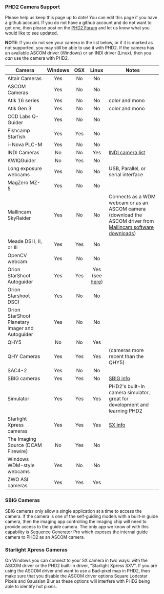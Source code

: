 ### PHD2 Camera Support ###

Please help us keep this page up to date!  You can edit this page if you have a github account.  If you do not have a github account and do not want to get one, then please post on the [PHD2 Forum](https://groups.google.com/forum/?fromgroups=#!forum/open-phd-guiding) and let us know what you would like to see updated.

**NOTE**: If you do not see your camera in the list below, or if it is marked as not supported, you may still be able to use it with PHD2.  If the camera has an available ASCOM driver (Windows) or an INDI driver (Linux), then you _can_ use the camera with PHD2.

|Camera|Windows|OSX|Linux|Notes|
|------|:-----:|:-:|:---:|-----|
| Altair Cameras | Yes | No | No |  |
| ASCOM Cameras| Yes | No | No | |
| Atik 16 series | Yes | No | No | color and mono |
| Atik Gen 3  | Yes | No | No | color and mono |
| CCD Labs Q-Guider | Yes | No | No |  |
| Fishcamp Starfish | Yes | Yes | No |  |
| i-Nova PLC-M | Yes | No | No | |
| INDI Cameras|No|No|Yes| [INDI camera list](http://www.indilib.org/devices/ccds.html) |
| KWIQGuider | No | Yes | No |  |
| Long exposure webcams | Yes | No | No | USB, Parallel, or serial interface |
| MagZero MZ-5 | Yes | No | No |  |
| Mallincam SkyRaider | Yes | No | No | Connects as a WDM webcam or as an ASCOM camera (download the ASCOM driver from [Mallincam software downloads](http://www.mallincam.net/software-downloads.html)) |
| Meade DSI I, II, or III | Yes | Yes | No |  |
| OpenCV webcam | Yes | No | No |  |
| Orion StarShoot Autoguider | Yes | Yes | Yes (see [here](https://github.com/OpenPHDGuiding/phd2/issues/496)) |  |
| Orion Starshoot DSCI | Yes | No | No |  |
| Orion StarShoot Planetary Imager and Autoguider | Yes | No | No |  |
| QHY5 | No | No | Yes | |
| QHY Cameras | Yes | Yes | Yes | (cameras more recent than the QHY5) |
| SAC4-2 | Yes | No | No |  |
| SBIG cameras | Yes | Yes | No | [SBIG info](#sbig) |
| Simulator | Yes | Yes | Yes | PHD2's built-in camera simulator, great for development and learning PHD2 |
| Starlight Xpress cameras |Yes|Yes|Yes|[SX info](#sx)|
| The Imaging Source (DCAM Firewire) | No | Yes | No |  |
| Windows WDM-style webcams | Yes | No | No |  |
| ZWO ASI cameras| Yes | Yes | Yes | |

<a name=sbig></a>
### SBIG Cameras ###

SBIG cameras only allow a single application at a time to access the camera. If the camera is one of the self-guiding models with a built-in guide camera, then the imaging app controlling the imaging chip will need to provide access to the guide camera. The only app we know of with this capability is Sequence Generator Pro which exposes the internal guide camera to PHD2 as an ASCOM camera.

<a name=sx></a>
### Starlight Xpress Cameras ###
On Windows you can connect to your SX camera in two ways: with the ASCOM driver or the PHD2 built-in driver, "Starlight Xpress SXV".  If you are using the ASCOM driver and want to use a Bad-pixel map in PHD2, then make sure that you disable the ASCOM driver options Square Lodestar Pixels and Gaussian Blur as these options will interfere with PHD2 being able to identify hot pixels.
